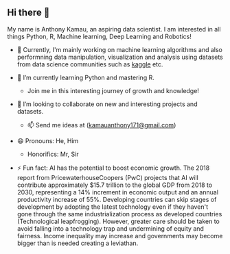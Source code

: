 ## Hi there 👋

My name is Anthony Kamau, an aspiring data scientist. I am interested in all things Python, R, Machine learning, Deep Learning and Robotics!

- 🔭 Currently, I'm mainly working on machine learning algorithms and also performning data manipulation, visualization and analysis using datasets from data science communities such as [kaggle](https://www.kaggle.com/datasets) etc. 
  
- 🌱 I’m currently learning Python and mastering R.
  -  Join me in this interesting journey of growth and knowledge!
  
- 👯 I’m looking to collaborate on new and interesting projects and datasets.
  -  📫 Send me ideas at (kamauanthony171@gmail.com)
    
- 😄 Pronouns: He, Him
    - Honorifics: Mr, Sir
  
- ⚡ Fun fact: AI has the potential to boost economic growth. The 2018 report from PricewaterhouseCoopers (PwC) projects that AI will contribute approximately $15.7 trillion to the global GDP from 2018 to 2030, representing a 14% increment in economic output and an annual productivity increase of 55%. Developing countries can skip stages of development by adopting the latest technology even if they haven't gone through the same industrialization process as developed countries (Technological leapfrogging). However, greater care should be taken to avoid falling into a technology trap and undermining of equity and fairness. Income inequality may increase and governments may become bigger than is needed creating a leviathan.


